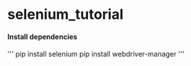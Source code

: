# selenium_tutorial

#### Install dependencies
'''
pip install selenium
pip install webdriver-manager
'''
